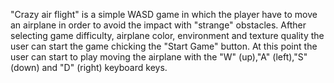 "Crazy air flight" is a simple WASD game in which the player have to move an airplane
in order to avoid the impact with "strange" obstacles. Afther selecting game difficulty, airplane color, environment and texture quality the user can start the game chicking the "Start Game" button. At this point the user can start to play moving the airplane with the "W" (up),"A" (left),"S" (down) and "D" (right) keyboard keys.